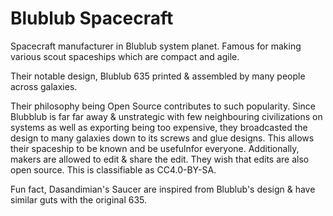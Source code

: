 # Blublub Spacecraft

Spacecraft manufacturer in Blublub system planet. Famous for making various scout spaceships which are compact and agile.

Their notable design, Blublub 635 printed & assembled by many people across galaxies.

Their philosophy being Open Source contributes to such popularity. Since Blubblub is far far away & unstrategic with few neighbouring civilizations on systems as well as exporting being too expensive, they broadcasted the design to many galaxies down to its screws and glue designs. This allows their spaceship to be known and be usefulnfor everyone. Additionally, makers are allowed to edit & share the edit. They wish that edits are also open source. This is classifiable as CC4.0-BY-SA.

Fun fact, Dasandimian's Saucer are inspired from Blublub's design & have similar guts with the original 635.